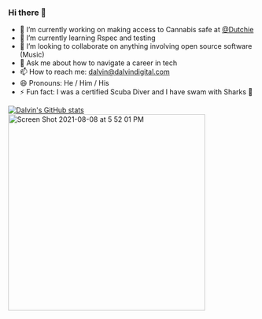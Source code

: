 ### Hi there 👋

- 🔭 I’m currently working on making access to Cannabis safe at [@Dutchie](https://v3.dutchie.com/careers#current-opportunities)
- 🌱 I’m currently learning Rspec and testing
- 👯 I’m looking to collaborate on anything involving open source software (Music)
- 💬 Ask me about how to navigate a career in tech
- 📫 How to reach me: dalvin@dalvindigital.com
- 😄 Pronouns: He / Him / His
- ⚡ Fun fact: I was a certified Scuba Diver and I have swam with Sharks 🦈


<!--
**Josiassejod1/Josiassejod1** is a ✨ _special_ ✨ repository because its `README.md` (this file) appears on your GitHub profile.

Here are some ideas to get you started:

- 🔭 I’m currently working on ...
- 🌱 I’m currently learning ...
- 👯 I’m looking to collaborate on ...
- 🤔 I’m looking for help with ...
- 💬 Ask me about ...
- 📫 How to reach me: ...
- 😄 Pronouns: ...
- ⚡ Fun fact: ...
-->

[![Dalvin's GitHub stats](https://github-readme-stats.vercel.app/api?username=Josiassejod1)](https://github.com/anuraghazra/github-readme-stats)
[<img width="400" alt="Screen Shot 2021-08-08 at 5 52 01 PM" src="https://user-images.githubusercontent.com/12024422/128646792-a9e18f0b-b2a1-470f-a91f-f210f7dec9cd.png">](https://www.duolingo.com/profile/DalvinJosi?via=share_profile)
